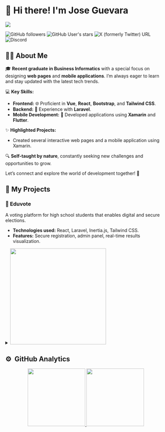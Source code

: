 # 👋 Hi there! I'm Jose Guevara

<img src="https://media.licdn.com/dms/image/v2/D4E16AQFYHMU-5hxZRA/profile-displaybackgroundimage-shrink_350_1400/profile-displaybackgroundimage-shrink_350_1400/0/1688837604256?e=1735171200&v=beta&t=uS-Nr1Gfy7o_FerKGBUyylviOXKJ9GjoEL1H0_r0kJc">

![GitHub followers](https://img.shields.io/github/followers/CapiFrank)
![GitHub User's stars](https://img.shields.io/github/stars/CapiFrank)
![X (formerly Twitter) URL](https://img.shields.io/twitter/url?url=https%3A%2F%2Fx.com%2F5410jos)
![Discord](https://img.shields.io/discord/1158564779661729813)

## 👨‍💻 About Me

🎓 **Recent graduate in Business Informatics** with a special focus on designing **web pages** and **mobile applications**. I’m always eager to learn and stay updated with the latest tech trends.

💻 **Key Skills:**
- **Frontend:** 🌐 Proficient in **Vue**, **React**, **Bootstrap**, and **Tailwind CSS**.
- **Backend:** 🚀 Experience with **Laravel**.
- **Mobile Development:** 📱 Developed applications using **Xamarin** and **Flutter**.

✨ **Highlighted Projects:**
- Created several interactive web pages and a mobile application using Xamarin.

🔍 **Self-taught by nature**, constantly seeking new challenges and opportunities to grow.

Let’s connect and explore the world of development together! 🤝

## 🚀 My Projects

### 📌 Eduvote
A voting platform for high school students that enables digital and secure elections.
- **Technologies used:** React, Laravel, Inertia.js, Tailwind CSS.
- **Features:** Secure registration, admin panel, real-time results visualization.
<details>
  <summary><a href="https://github.com/CapiFrank/eduvote" target="_blank"><img src="https://drive.google.com/uc?export=view&id=1Dw8gYWnygNKdvft5pkRLcGHJrDBS5V83" width="300"></a></summary>

  ![Imagen 1](https://drive.google.com/uc?export=view&id=1tAkXQeJSSnWtuVNqz6Y3Ovq9bNZT3Ka3)
  ![Imagen 2](https://drive.google.com/uc?export=view&id=1Iw4m-3qMwz7c9nGKEis_sfGt7koD7fEW)
  ![Imagen 3](https://drive.google.com/uc?export=view&id=1BTHTqSRZyEkE2y1ZKRCNFQy4IiT7EnBY)
  ![Imagen 4](https://drive.google.com/uc?export=view&id=17vASDUecnWq8mzOMJKpvwd1vSbl7Hq2d)
  ![Imagen 5](https://drive.google.com/uc?export=view&id=19p6S6_-Lo6PHc1CmWdKmV4_3RuhiHGCW)
  ![Imagen 6](https://drive.google.com/uc?export=view&id=1T27jDhKelURYno_XMbtiDTTlgCy7FhId)
  ![Imagen 7](https://drive.google.com/uc?export=view&id=1vdVz5IXPu8Lhkc9AYpIlPlAjOOOWzsTb)
  ![Imagen 8](https://drive.google.com/uc?export=view&id=1XngYd1znDfqqEjz6Y4V9ho_V79VntJsl)
  ![Imagen 9](https://drive.google.com/uc?export=view&id=1QzDkp6jYpLAo4sZrrroSd-Z5N0Tul-lD)
  ![Imagen 10](https://drive.google.com/uc?export=view&id=1QnL_XjLAfGSxtQnyUHbOm14pxFzG0YVh)
</details>








## ⚙️ &nbsp;GitHub Analytics

<p align="center">
<a href="https://github.com/CapiFrank">
  <img height="180em" src="https://github-readme-stats-eight-theta.vercel.app/api?username=CapiFrank&show_icons=true&theme=algolia&include_all_commits=true&count_private=true"/>
  <img height="180em" src="https://github-readme-stats-eight-theta.vercel.app/api/top-langs/?username=CapiFrank&layout=compact&langs_count=8&theme=algolia"/>
</a>
</p>

<!--
**CapiFrank/CapiFrank** is a ✨ _special_ ✨ repository because its `README.md` (this file) appears on your GitHub profile.

Here are some ideas to get you started:

- 🔭 I’m currently working on ...
- 🌱 I’m currently learning ...
- 👯 I’m looking to collaborate on ...
- 🤔 I’m looking for help with ...
- 💬 Ask me about ...
- 📫 How to reach me: ...
- 😄 Pronouns: ...
- ⚡ Fun fact: ...
-->
